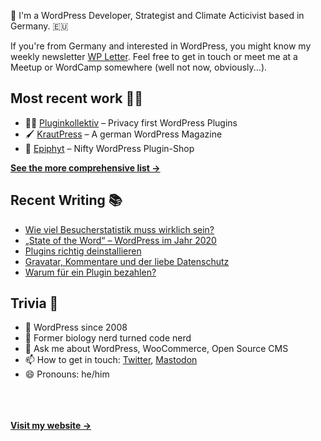 👋 I'm a WordPress Developer, Strategist and Climate Acticivist based in Germany. 🇪🇺

If you're from Germany and interested in WordPress, you might know my weekly newsletter [WP Letter](https://wpletter.de/). Feel free to get in touch or meet me at a Meetup or WordCamp somewhere (well not now, obviously...).


## Most recent work 👷‍♂️

- 👨‍💻 [Pluginkollektiv](https://github.com/pluginkollektiv) – Privacy first WordPress Plugins
- 🖌️ [KrautPress](https://krautpress.de) – A german WordPress Magazine
- 🌱 [Epiphyt](https://epiph.yt) – Nifty WordPress Plugin-Shop

**[See the more comprehensive list &rarr;](https://simonkraft.com/what-i-do)**


## Recent Writing 📚

<!-- BLOG-POST-LIST:START -->
- [Wie viel Besucherstatistik muss wirklich sein?](https://krautpress.de/2020/wie-viel-besucherstatistik/?planetwp=true)
- [„State of the Word“ – WordPress im Jahr 2020](https://krautpress.de/2020/state-of-the-word-2/?planetwp=true)
- [Plugins richtig deinstallieren](https://krautpress.de/2020/plugins-richtig-deinstallieren/?planetwp=true)
- [Gravatar, Kommentare und der liebe Datenschutz](https://krautpress.de/2020/gravatar-datenschutz/?planetwp=true)
- [Warum für ein Plugin bezahlen?](https://krautpress.de/2020/warum-fuer-ein-plugin-bezahlen/?planetwp=true)
<!-- BLOG-POST-LIST:END -->


## Trivia 🤪

- 👴 WordPress since 2008
- 🌱 Former biology nerd turned code nerd
- 💬 Ask me about WordPress, WooCommerce, Open Source CMS
- 📫 How to get in touch: [Twitter](https://twitter.com/krafit), [Mastodon](https://dewp.space/@simon)
- 😄 Pronouns: he/him

<br/><br/><br/>
**[Visit my website &rarr;](https://simonkraft.com)**